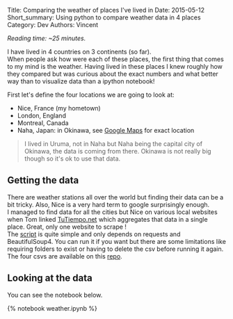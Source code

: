 Title: Comparing the weather of places I've lived in
Date: 2015-05-12
Short_summary: Using python to compare weather data in 4 places
Category: Dev
Authors: Vincent

*Reading time: ~25 minutes.*

I have lived in 4 countries on 3 continents (so far).  
When people ask how were each of these places, the first thing that comes to my mind is the weather.
Having lived in these places I knew roughly how they compared but was curious about the exact numbers and what better way than to visualize data than a ipython notebook!
<!-- PELICAN_END_SUMMARY --> 

First let's define the four locations we are going to look at:

- Nice, France (my hometown)
- London, England
- Montreal, Canada
- Naha, Japan: in Okinawa, see [Google Maps](https://goo.gl/maps/s520D) for exact location

> I lived in Uruma, not in Naha but Naha being the capital city of Okinawa, the data is coming from there. Okinawa is not really big though so it's ok to use that data.

## Getting the data
There are weather stations all over the world but finding their data can be a bit tricky. Also, Nice is a very hard term to google surprisingly enough.  
I managed to find data for all the cities but Nice on various local websites when Tom linked [TuTiempo.net](http://en.tutiempo.net/climate) which aggregates that data in a single place. Great, only one website to scrape !  
The [script](https://gist.github.com/Keats/0ba9be4e514b2a90e59f) is quite simple and only depends on requests and BeautifulSoup4. You can run it if you want but there are some limitations like requiring folders to exist or having to delete the csv before running it again. 
The four csvs are available on this [repo](https://github.com/Keats/cities-article).

## Looking at the data
You can see the notebook below.

{% notebook weather.ipynb %}
